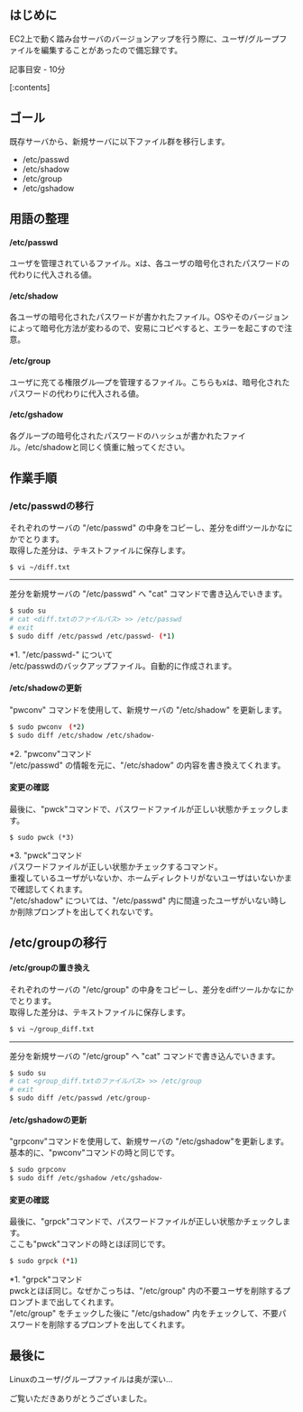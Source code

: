 ## はじめに
EC2上で動く踏み台サーバのバージョンアップを行う際に、ユーザ/グループファイルを編集することがあったので備忘録です。

記事目安 - 10分

[:contents]

## ゴール
既存サーバから、新規サーバに以下ファイル群を移行します。  

- /etc/passwd
- /etc/shadow
- /etc/group
- /etc/gshadow

## 用語の整理
#### /etc/passwd
ユーザを管理されているファイル。xは、各ユーザの暗号化されたパスワードの代わりに代入される値。

#### /etc/shadow
各ユーザの暗号化されたパスワードが書かれたファイル。OSやそのバージョンによって暗号化方法が変わるので、安易にコピペすると、エラーを起こすので注意。

#### /etc/group
ユーザに充てる権限グル―プを管理するファイル。こちらもxは、暗号化されたパスワードの代わりに代入される値。

#### /etc/gshadow
各グループの暗号化されたパスワードのハッシュが書かれたファイル。/etc/shadowと同じく慎重に触ってください。

## 作業手順
### /etc/passwdの移行
それぞれのサーバの "/etc/passwd" の中身をコピーし、差分をdiffツールかなにかでとります。  
取得した差分は、テキストファイルに保存します。

```bash
$ vi ~/diff.txt
```

---

差分を新規サーバの "/etc/passwd" へ "cat" コマンドで書き込んでいきます。

```bash
$ sudo su
# cat <diff.txtのファイルパス> >> /etc/passwd
# exit
$ sudo diff /etc/passwd /etc/passwd- (*1)
```

*1. "/etc/passwd-" について  
/etc/passwdのバックアップファイル。自動的に作成されます。

#### /etc/shadowの更新

"pwconv" コマンドを使用して、新規サーバの "/etc/shadow" を更新します。

```bash
$ sudo pwconv　(*2)
$ sudo diff /etc/shadow /etc/shadow-
```

*2. "pwconv"コマンド  
"/etc/passwd" の情報を元に、"/etc/shadow" の内容を書き換えてくれます。

#### 変更の確認

最後に、"pwck"コマンドで、パスワードファイルが正しい状態かチェックします。

```
$ sudo pwck (*3)
```

*3. "pwck"コマンド  
パスワードファイルが正しい状態かチェックするコマンド。  
重複しているユーザがいないか、ホームディレクトリがないユーザはいないかまで確認してくれます。  
"/etc/shadow" については、"/etc/passwd" 内に間違ったユーザがいない時しか削除プロンプトを出してくれないです。


## /etc/groupの移行
#### /etc/groupの置き換え
それぞれのサーバの "/etc/group" の中身をコピーし、差分をdiffツールかなにかでとります。  
取得した差分は、テキストファイルに保存します。

```bash
$ vi ~/group_diff.txt
```

---

差分を新規サーバの "/etc/group" へ "cat" コマンドで書き込んでいきます。

```bash
$ sudo su
# cat <group_diff.txtのファイルパス> >> /etc/group
# exit
$ sudo diff /etc/passwd /etc/group-
```

#### /etc/gshadowの更新

"grpconv"コマンドを使用して、新規サーバの "/etc/gshadow"を更新します。    
基本的に、"pwconv"コマンドの時と同じです。

```bash
$ sudo grpconv
$ sudo diff /etc/gshadow /etc/gshadow-
```

#### 変更の確認
最後に、"grpck"コマンドで、パスワードファイルが正しい状態かチェックします。  
ここも"pwck"コマンドの時とほぼ同じです。

```bash
$ sudo grpck (*1)
```

*1. "grpck"コマンド  
pwckとほぼ同じ。なぜかこっちは、"/etc/group" 内の不要ユーザを削除するプロンプトまで出してくれます。  
"/etc/group" をチェックした後に "/etc/gshadow" 内をチェックして、不要パスワードを削除するプロンプトを出してくれます。

## 最後に
Linuxのユーザ/グループファイルは奥が深い...

ご覧いただきありがとうございました。
